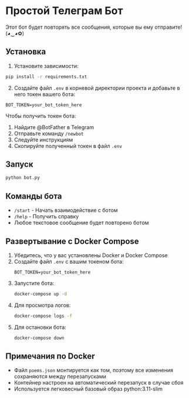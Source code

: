 # Простой Телеграм Бот

Этот бот будет повторять все сообщения, которые вы ему отправите! (◕‿◕✿)

## Установка

1. Установите зависимости:
```bash
pip install -r requirements.txt
```

2. Создайте файл `.env` в корневой директории проекта и добавьте в него токен вашего бота:
```
BOT_TOKEN=your_bot_token_here
```

Чтобы получить токен бота:
1. Найдите @BotFather в Telegram
2. Отправьте команду `/newbot`
3. Следуйте инструкциям
4. Скопируйте полученный токен в файл `.env`

## Запуск

```bash
python bot.py
```

## Команды бота

- `/start` - Начать взаимодействие с ботом
- `/help` - Получить справку
- Любое текстовое сообщение будет повторено ботом 

## Развертывание с Docker Compose

1. Убедитесь, что у вас установлены Docker и Docker Compose
2. Создайте файл `.env` с вашим токеном бота:
   ```
   BOT_TOKEN=your_bot_token_here
   ```
3. Запустите бота:
   ```bash
   docker-compose up -d
   ```
4. Для просмотра логов:
   ```bash
   docker-compose logs -f
   ```
5. Для остановки бота:
   ```bash
   docker-compose down
   ```

## Примечания по Docker

- Файл `poems.json` монтируется как том, поэтому все изменения сохраняются между перезапусками
- Контейнер настроен на автоматический перезапуск в случае сбоя
- Используется легковесный базовый образ python:3.11-slim 